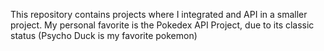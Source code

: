 This repository contains projects where I integrated and API in a smaller project. My personal favorite is the Pokedex API Project, due to its classic status 
(Psycho Duck is my favorite pokemon)
